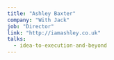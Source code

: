 ```yaml
---
title: "Ashley Baxter"
company: "With Jack"
job: "Director"
link: "http://iamashley.co.uk"
talks:
  - idea-to-execution-and-beyond
---
```

